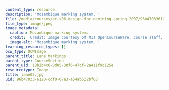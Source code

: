 ```yaml
---
content_type: resource
description: 'Mozambique marking system. '
file: /media/courses/ec-s06-design-for-demining-spring-2007/96b470336120cdf007a3a54ab532bf03_lane05.jpg
file_type: image/jpeg
image_metadata:
  caption: Mozambique marking system.
  credit: 'Credit: Image courtesy of MIT OpenCourseWare, course staff, and students.'
  image-alt: 'Mozambique marking system. '
learning_resource_types: []
ocw_type: OCWImage
parent_title: Lane Markings
parent_type: CourseSection
parent_uid: 18b2b4c6-0d05-38f6-47cf-2a411f9c125e
resourcetype: Image
title: lane05.jpg
uid: 96b47033-6120-cdf0-07a3-a54ab532bf03
---
```

